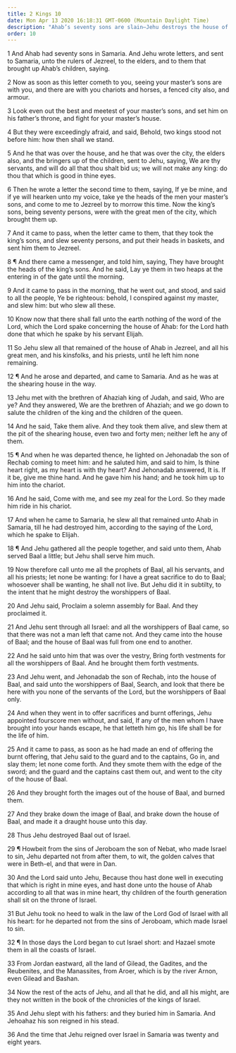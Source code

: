 ```yaml
---
title: 2 Kings 10
date: Mon Apr 13 2020 16:18:31 GMT-0600 (Mountain Daylight Time)
description: "Ahab’s seventy sons are slain—Jehu destroys the house of Ahab and all the worshippers of Baal, but he continues to worship the golden calves in Bethel and Dan."
order: 10
---
```


1 And Ahab had seventy sons in Samaria. And Jehu wrote letters, and sent to Samaria, unto the rulers of Jezreel, to the elders, and to them that brought up Ahab’s children, saying.

2 Now as soon as this letter cometh to you, seeing your master’s sons are with you, and there are with you chariots and horses, a fenced city also, and armour.

3 Look even out the best and meetest of your master’s sons, and set him on his father’s throne, and fight for your master’s house.

4 But they were exceedingly afraid, and said, Behold, two kings stood not before him: how then shall we stand.

5 And he that was over the house, and he that was over the city, the elders also, and the bringers up of the children, sent to Jehu, saying, We are thy servants, and will do all that thou shalt bid us; we will not make any king: do thou that which is good in thine eyes.

6 Then he wrote a letter the second time to them, saying, If ye be mine, and if ye will hearken unto my voice, take ye the heads of the men your master’s sons, and come to me to Jezreel by to morrow this time. Now the king’s sons, being seventy persons, were with the great men of the city, which brought them up.

7 And it came to pass, when the letter came to them, that they took the king’s sons, and slew seventy persons, and put their heads in baskets, and sent him them to Jezreel.

8 ¶ And there came a messenger, and told him, saying, They have brought the heads of the king’s sons. And he said, Lay ye them in two heaps at the entering in of the gate until the morning.

9 And it came to pass in the morning, that he went out, and stood, and said to all the people, Ye be righteous: behold, I conspired against my master, and slew him: but who slew all these.

10 Know now that there shall fall unto the earth nothing of the word of the Lord, which the Lord spake concerning the house of Ahab: for the Lord hath done that which he spake by his servant Elijah.

11 So Jehu slew all that remained of the house of Ahab in Jezreel, and all his great men, and his kinsfolks, and his priests, until he left him none remaining.

12 ¶ And he arose and departed, and came to Samaria. And as he was at the shearing house in the way.

13 Jehu met with the brethren of Ahaziah king of Judah, and said, Who are ye? And they answered, We are the brethren of Ahaziah; and we go down to salute the children of the king and the children of the queen.

14 And he said, Take them alive. And they took them alive, and slew them at the pit of the shearing house, even two and forty men; neither left he any of them.

15 ¶ And when he was departed thence, he lighted on Jehonadab the son of Rechab coming to meet him: and he saluted him, and said to him, Is thine heart right, as my heart is with thy heart? And Jehonadab answered, It is. If it be, give me thine hand. And he gave him his hand; and he took him up to him into the chariot.

16 And he said, Come with me, and see my zeal for the Lord. So they made him ride in his chariot.

17 And when he came to Samaria, he slew all that remained unto Ahab in Samaria, till he had destroyed him, according to the saying of the Lord, which he spake to Elijah.

18 ¶ And Jehu gathered all the people together, and said unto them, Ahab served Baal a little; but Jehu shall serve him much.

19 Now therefore call unto me all the prophets of Baal, all his servants, and all his priests; let none be wanting: for I have a great sacrifice to do to Baal; whosoever shall be wanting, he shall not live. But Jehu did it in subtilty, to the intent that he might destroy the worshippers of Baal.

20 And Jehu said, Proclaim a solemn assembly for Baal. And they proclaimed it.

21 And Jehu sent through all Israel: and all the worshippers of Baal came, so that there was not a man left that came not. And they came into the house of Baal; and the house of Baal was full from one end to another.

22 And he said unto him that was over the vestry, Bring forth vestments for all the worshippers of Baal. And he brought them forth vestments.

23 And Jehu went, and Jehonadab the son of Rechab, into the house of Baal, and said unto the worshippers of Baal, Search, and look that there be here with you none of the servants of the Lord, but the worshippers of Baal only.

24 And when they went in to offer sacrifices and burnt offerings, Jehu appointed fourscore men without, and said, If any of the men whom I have brought into your hands escape, he that letteth him go, his life shall be for the life of him.

25 And it came to pass, as soon as he had made an end of offering the burnt offering, that Jehu said to the guard and to the captains, Go in, and slay them; let none come forth. And they smote them with the edge of the sword; and the guard and the captains cast them out, and went to the city of the house of Baal.

26 And they brought forth the images out of the house of Baal, and burned them.

27 And they brake down the image of Baal, and brake down the house of Baal, and made it a draught house unto this day.

28 Thus Jehu destroyed Baal out of Israel.

29 ¶ Howbeit from the sins of Jeroboam the son of Nebat, who made Israel to sin, Jehu departed not from after them, to wit, the golden calves that were in Beth-el, and that were in Dan.

30 And the Lord said unto Jehu, Because thou hast done well in executing that which is right in mine eyes, and hast done unto the house of Ahab according to all that was in mine heart, thy children of the fourth generation shall sit on the throne of Israel.

31 But Jehu took no heed to walk in the law of the Lord God of Israel with all his heart: for he departed not from the sins of Jeroboam, which made Israel to sin.

32 ¶ In those days the Lord began to cut Israel short: and Hazael smote them in all the coasts of Israel.

33 From Jordan eastward, all the land of Gilead, the Gadites, and the Reubenites, and the Manassites, from Aroer, which is by the river Arnon, even Gilead and Bashan.

34 Now the rest of the acts of Jehu, and all that he did, and all his might, are they not written in the book of the chronicles of the kings of Israel.

35 And Jehu slept with his fathers: and they buried him in Samaria. And Jehoahaz his son reigned in his stead.

36 And the time that Jehu reigned over Israel in Samaria was twenty and eight years.
